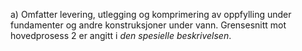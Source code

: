 a) Omfatter levering, utlegging og komprimering av oppfylling under fundamenter og andre konstruksjoner under vann. Grensesnitt mot hovedprosess 2 er angitt i *den spesielle beskrivelsen*.

